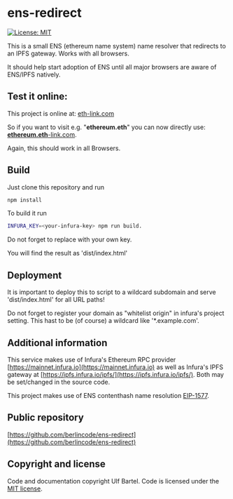 ens-redirect
============

[![License: MIT](https://img.shields.io/badge/License-MIT-yellow.svg)](https://github.com/berlincode/ens-redirect/blob/master/LICENSE)

This is a small ENS (ethereum name system) name resolver that redirects to an IPFS gateway.
Works with all browsers.

It should help start adoption of ENS until all major browsers are aware of ENS/IPFS natively.

Test it online:
---------------

This project is online at: [eth-link.com](https://eth-link.com)

So if you want to visit e.g. "**ethereum.eth**" you
can now directly use: [**ethereum.eth**-link.com](https://ethereum.eth-link.com).

Again, this should work in all Browsers.


Build
-----
Just clone this repository and run
```bash
npm install
```

To build it run
```bash
INFURA_KEY=<your-infura-key> npm run build.  
```

Do not forget to replace <your-infura-key> with your own key.

You will find the result as 'dist/index.html'

Deployment
----------

It is important to deploy this to script to a wildcard subdomain and serve 'dist/index.html' for
all URL paths!

Do not forget to register your domain as "whitelist origin" in infura's project setting.
This hast to be (of course) a wildcard like '\*.example.com'.


Additional information
----------------------

This service makes use of Infura's Ethereum RPC provider 
[https://mainnet.infura.io](https://mainnet.infura.io) as well as Infura's IPFS gateway at
[https://ipfs.infura.io/ipfs/](https://ipfs.infura.io/ipfs/). Both may be set/changed in the source code.


This project makes use of ENS contenthash name resolution [EIP-1577](https://eips.ethereum.org/EIPS/eip-1577).

 
Public repository
-----------------

[https://github.com/berlincode/ens-redirect](https://github.com/berlincode/ens-redirect)

Copyright and license
---------------------

Code and documentation copyright Ulf Bartel. Code is licensed under the
[MIT license](./LICENSE).


